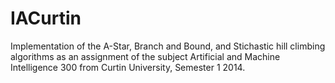 # IACurtin
Implementation of the A-Star, Branch and Bound, and Stichastic hill climbing algorithms as an assignment of the subject Artificial and Machine Intelligence 300 from Curtin University, Semester 1 2014.

